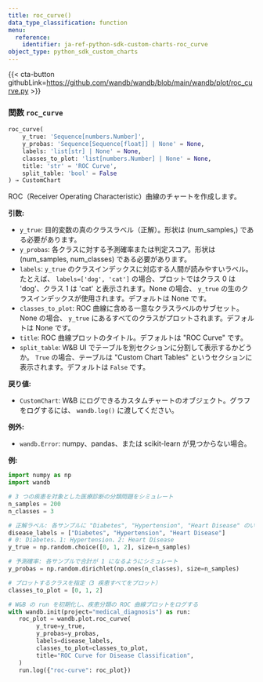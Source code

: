 ```yaml
---
title: roc_curve()
data_type_classification: function
menu:
  reference:
    identifier: ja-ref-python-sdk-custom-charts-roc_curve
object_type: python_sdk_custom_charts
---
```


{{< cta-button githubLink=https://github.com/wandb/wandb/blob/main/wandb/plot/roc_curve.py >}}




### <kbd>関数</kbd> `roc_curve`

```python
roc_curve(
    y_true: 'Sequence[numbers.Number]',
    y_probas: 'Sequence[Sequence[float]] | None' = None,
    labels: 'list[str] | None' = None,
    classes_to_plot: 'list[numbers.Number] | None' = None,
    title: 'str' = 'ROC Curve',
    split_table: 'bool' = False
) → CustomChart
```

ROC（Receiver Operating Characteristic）曲線のチャートを作成します。 



**引数:**
 
 - `y_true`:  目的変数の真のクラスラベル（正解）。形状は (num_samples,) である必要があります。 
 - `y_probas`:  各クラスに対する予測確率または判定スコア。形状は (num_samples, num_classes) である必要があります。 
 - `labels`:   `y_true` のクラスインデックスに対応する人間が読みやすいラベル。たとえば、 `labels=['dog', 'cat']` の場合、プロットではクラス 0 は 'dog'、クラス 1 は 'cat' と表示されます。None の場合、 `y_true` の生のクラスインデックスが使用されます。デフォルトは None です。 
 - `classes_to_plot`:  ROC 曲線に含める一意なクラスラベルのサブセット。None の場合、 `y_true` にあるすべてのクラスがプロットされます。デフォルトは None です。 
 - `title`:  ROC 曲線プロットのタイトル。デフォルトは "ROC Curve" です。 
 - `split_table`:  W&B UI でテーブルを別セクションに分割して表示するかどうか。 `True` の場合、テーブルは "Custom Chart Tables" というセクションに表示されます。デフォルトは `False` です。 



**戻り値:**
 
 - `CustomChart`:  W&B にログできるカスタムチャートのオブジェクト。グラフをログするには、 `wandb.log()` に渡してください。 



**例外:**
 
 - `wandb.Error`:  numpy、pandas、または scikit-learn が見つからない場合。 



**例:**
 ```python
import numpy as np
import wandb

# 3 つの疾患を対象とした医療診断の分類問題をシミュレート
n_samples = 200
n_classes = 3

# 正解ラベル: 各サンプルに "Diabetes", "Hypertension", "Heart Disease" のいずれかを割り当てる
disease_labels = ["Diabetes", "Hypertension", "Heart Disease"]
# 0: Diabetes、1: Hypertension、2: Heart Disease
y_true = np.random.choice([0, 1, 2], size=n_samples)

# 予測確率: 各サンプルで合計が 1 になるようにシミュレート
y_probas = np.random.dirichlet(np.ones(n_classes), size=n_samples)

# プロットするクラスを指定（3 疾患すべてをプロット）
classes_to_plot = [0, 1, 2]

# W&B の run を初期化し、疾患分類の ROC 曲線プロットをログする
with wandb.init(project="medical_diagnosis") as run:
    roc_plot = wandb.plot.roc_curve(
         y_true=y_true,
         y_probas=y_probas,
         labels=disease_labels,
         classes_to_plot=classes_to_plot,
         title="ROC Curve for Disease Classification",
    )
    run.log({"roc-curve": roc_plot})
```